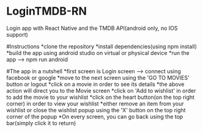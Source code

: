 # LoginTMDB-RN
Login app with React Native and the TMDB API(android only, no IOS support)

#Instructions
*clone the repository
*install dependencies(using npm install)
*build the app using android studio on virtual or physical device
*run the app --> npm run android

#The app in a nutshell
*first screen is Login screen --> connect using facebook or google
*move to the next screen using the 'GO TO MOVIES' button or logout
*click on a movie in order to see its details
*the above action will direct you to the Movie screen
*click on 'Add to wishlist' in order to add the movie to your wishlist
*click on the heart button(on the top right corner) in order to view your wishlist
*either remove an item from your wishlist or close the wishlist popup using the 'X' button on the top right corner of the popup
*On every screen, you can go back using the top bar(simply click it to return)
 

